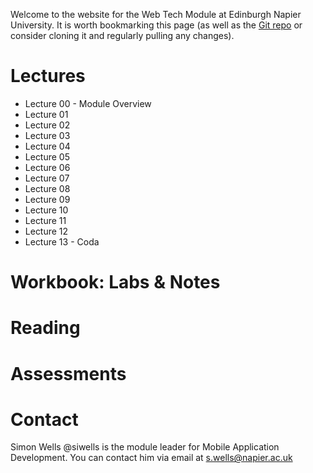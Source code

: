 Welcome to the website for the Web Tech Module at Edinburgh Napier University. It is worth bookmarking this page (as well as the [Git repo](https://github.com/siwells/set08101) or consider cloning it and regularly pulling any changes).

# Lectures

- Lecture 00 - Module Overview
- Lecture 01
- Lecture 02
- Lecture 03
- Lecture 04
- Lecture 05
- Lecture 06
- Lecture 07
- Lecture 08
- Lecture 09
- Lecture 10
- Lecture 11
- Lecture 12
- Lecture 13 - Coda

# Workbook: Labs & Notes

# Reading

# Assessments

# Contact

Simon Wells @siwells is the module leader for Mobile Application Development. You can contact him via email at s.wells@napier.ac.uk
